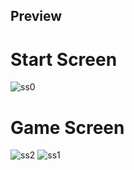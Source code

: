 ## Preview
# Start Screen

![ss0](https://github.com/et0o/dice-game/assets/156741711/f2d84dc3-8d40-43cb-8db4-5222d759139c)

# Game Screen

![ss2](https://github.com/et0o/dice-game/assets/156741711/167bf41d-f10c-45ed-b472-992bfe154438)
![ss1](https://github.com/et0o/dice-game/assets/156741711/828e648a-a1b9-4a67-8980-ba82c8aaf0b3)
